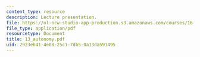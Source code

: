 ```yaml
---
content_type: resource
description: Lecture presentation.
file: https://ol-ocw-studio-app-production.s3.amazonaws.com/courses/16-886-air-transportation-systems-architecting-spring-2004/2923eb414e0825c17db50a13da591495_13_autonomy.pdf
file_type: application/pdf
resourcetype: Document
title: 13_autonomy.pdf
uid: 2923eb41-4e08-25c1-7db5-0a13da591495
---
```


